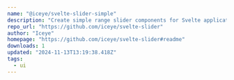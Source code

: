 ```yaml
---
name: "@iceye/svelte-slider-simple"
description: "Create simple range slider components for Svelte applications."
repo_url: "https://github.com/iceye/svelte-slider"
author: "Iceye"
homepage: "https://github.com/iceye/svelte-slider#readme"
downloads: 1
updated: "2024-11-13T13:19:38.418Z"
tags: 
  - ui
---
```

